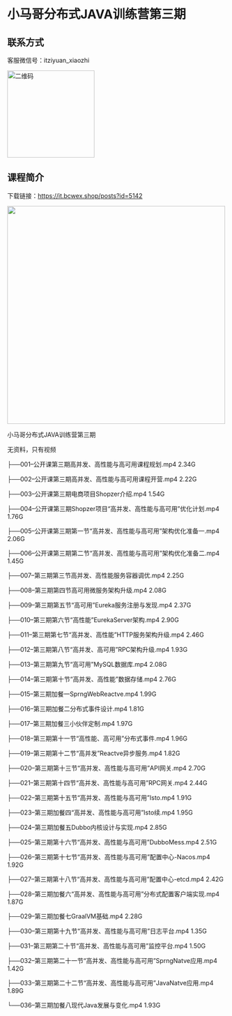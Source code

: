# 小马哥分布式JAVA训练营第三期

## 联系方式

客服微信号：itziyuan_xiaozhi

<img src="https://ziyuanyun.oss-cn-guangzhou.aliyuncs.com/common/20240614073449/666b82192834a.jpg" width="200" height="200" alt="二维码">

## 课程简介

下载链接：https://it.bcwex.shop/posts?id=5142

<img src="https://ziyuanyun.oss-cn-guangzhou.aliyuncs.com/yun/20241201155756/674c1704bf8b1.jpg" width="500" alt="">

  小马哥分布式JAVA训练营第三期



 无资料，只有视频

 ├──001&#8211;公开课第三期高并发、高性能与高可用课程规划.mp4 2.34G

 ├──002&#8211;公开课第三期高并发、高性能与高可用课程开营.mp4 2.22G

 ├──003&#8211;公开课第三期电商项目Shopzer介绍.mp4 1.54G

 ├──004&#8211;公开课第三期Shopzer项目“高并发、高性能与高可用”优化计划.mp4 1.76G

 ├──005&#8211;公开课第三期第一节“高并发、高性能与高可用”架构优化准备一.mp4 2.06G

 ├──006&#8211;公开课第三期第二节“高并发、高性能与高可用”架构优化准备二.mp4 1.45G

 ├──007&#8211;第三期第三节高并发、高性能服务容器调优.mp4 2.25G

 ├──008&#8211;第三期第四节高可用微服务架构升级.mp4 2.08G

 ├──009&#8211;第三期第五节“高可用”Eureka服务注册与发现.mp4 2.37G

 ├──010&#8211;第三期第六节“高性能”EurekaServer架构.mp4 2.90G

 ├──011&#8211;第三期第七节“高并发、高性能”HTTP服务架构升级.mp4 2.46G

 ├──012&#8211;第三期第八节“高并发、高可用”RPC架构升级.mp4 1.93G

 ├──013&#8211;第三期第九节“高可用”MySQL数据库.mp4 2.08G

 ├──014&#8211;第三期第十节“高并发、高性能”数据存储.mp4 2.76G

 ├──015&#8211;第三期加餐一SprngWebReactve.mp4 1.99G

 ├──016&#8211;第三期加餐二分布式事件设计.mp4 1.81G

 ├──017&#8211;第三期加餐三小伙伴定制.mp4 1.97G

 ├──018&#8211;第三期第十一节“高性能、高可用”分布式事件.mp4 1.96G

 ├──019&#8211;第三期第十二节“高并发”Reactve异步服务.mp4 1.82G

 ├──020&#8211;第三期第十三节“高并发、高性能与高可用”API网关.mp4 2.70G

 ├──021&#8211;第三期第十四节“高并发、高性能与高可用”RPC网关.mp4 2.44G

 ├──022&#8211;第三期第十五节“高并发、高性能与高可用”Isto.mp4 1.91G

 ├──023&#8211;第三期加餐四“高并发、高性能与高可用”Isto续.mp4 1.95G

 ├──024&#8211;第三期加餐五Dubbo内核设计与实现.mp4 2.85G

 ├──025&#8211;第三期第十六节“高并发、高性能与高可用”DubboMess.mp4 2.51G

 ├──026&#8211;第三期第十七节“高并发、高性能与高可用”配置中心-Nacos.mp4 1.92G

 ├──027&#8211;第三期第十八节“高并发、高性能与高可用”配置中心-etcd.mp4 2.42G

 ├──028&#8211;第三期加餐六“高并发、高性能与高可用”分布式配置客户端实现.mp4 1.87G

 ├──029&#8211;第三期加餐七GraalVM基础.mp4 2.28G

 ├──030&#8211;第三期第十九节“高并发、高性能与高可用”日志平台.mp4 1.35G

 ├──031&#8211;第三期第二十节“高并发、高性能与高可用”监控平台.mp4 1.50G

 ├──032&#8211;第三期第二十一节“高并发、高性能与高可用”SprngNatve应用.mp4 1.42G

 ├──033&#8211;第三期第二十二节“高并发、高性能与高可用”JavaNatve应用.mp4 1.89G

 └──036&#8211;第三期加餐八现代Java发展与变化.mp4 1.93G

  